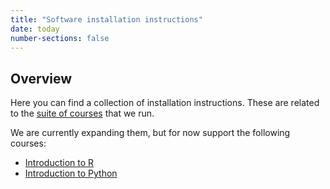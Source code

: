 ```yaml
---
title: "Software installation instructions"
date: today
number-sections: false
---
```


## Overview 

Here you can find a collection of installation instructions. 
These are related to the [suite of courses](https://www.training.cam.ac.uk/bioinformatics/event-timetable) that we run.

We are currently expanding them, but for now support the following courses:

* [Introduction to R](https://www.training.cam.ac.uk/course/bioinfo-introRbio)
* [Introduction to Python](https://www.training.cam.ac.uk/course/bioinfo-python)

